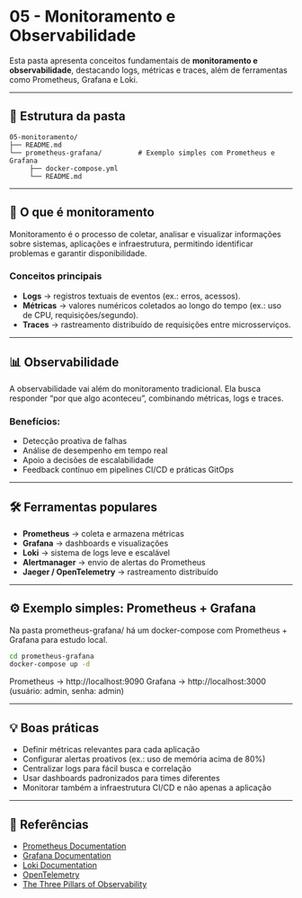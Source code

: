 # 05 - Monitoramento e Observabilidade

Esta pasta apresenta conceitos fundamentais de **monitoramento e observabilidade**, destacando logs, métricas e traces, além de ferramentas como Prometheus, Grafana e Loki.  

---

## 📂 Estrutura da pasta

```text
05-monitoramento/
├── README.md
└── prometheus-grafana/         # Exemplo simples com Prometheus e Grafana
     ├── docker-compose.yml
     └── README.md
```

---

## 🎯 O que é monitoramento

Monitoramento é o processo de coletar, analisar e visualizar informações sobre sistemas, aplicações e infraestrutura, permitindo identificar problemas e garantir disponibilidade.

### Conceitos principais

- **Logs** → registros textuais de eventos (ex.: erros, acessos).
- **Métricas** → valores numéricos coletados ao longo do tempo (ex.: uso de CPU, requisições/segundo).
- **Traces** → rastreamento distribuído de requisições entre microsserviços.

---

## 📊 Observabilidade

A observabilidade vai além do monitoramento tradicional.
Ela busca responder “por que algo aconteceu”, combinando métricas, logs e traces.

### Benefícios:

- Detecção proativa de falhas
- Análise de desempenho em tempo real
- Apoio a decisões de escalabilidade
- Feedback contínuo em pipelines CI/CD e práticas GitOps

---

## 🛠️ Ferramentas populares

- **Prometheus** → coleta e armazena métricas
- **Grafana** → dashboards e visualizações
- **Loki** → sistema de logs leve e escalável
- **Alertmanager** → envio de alertas do Prometheus
- **Jaeger / OpenTelemetry** → rastreamento distribuído

---

## ⚙️ Exemplo simples: Prometheus + Grafana

Na pasta prometheus-grafana/ há um docker-compose com Prometheus + Grafana para estudo local.

```bash
cd prometheus-grafana
docker-compose up -d
```

Prometheus → http://localhost:9090
Grafana → http://localhost:3000
(usuário: admin, senha: admin)

---

## 💡 Boas práticas

- Definir métricas relevantes para cada aplicação
- Configurar alertas proativos (ex.: uso de memória acima de 80%)
- Centralizar logs para fácil busca e correlação
- Usar dashboards padronizados para times diferentes
- Monitorar também a infraestrutura CI/CD e não apenas a aplicação

---

## 🔗 Referências

- [Prometheus Documentation](https://prometheus.io/docs/introduction/overview/)
- [Grafana Documentation](https://grafana.com/docs/)
- [Loki Documentation](https://grafana.com/docs/loki/latest/)
- [OpenTelemetry](https://opentelemetry.io/)
- [The Three Pillars of Observability](https://thenewstack.io/what-are-the-three-pillars-of-observability/)

